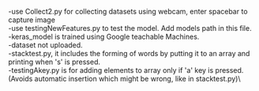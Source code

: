 -use Collect2.py for collecting datasets using webcam, enter spacebar to capture image\
-use testingNewFeatures.py to test the model. Add models path in this file.\
-keras_model is trained using Google teachable Machines.\
-dataset not uploaded.\
-stacktest.py, it includes the forming of words by putting it to an array and printing when 's' is pressed.\
-testingAkey.py is for adding elements to array only if 'a' key is pressed. (Avoids automatic insertion which might be wrong, like in stacktest.py)\
